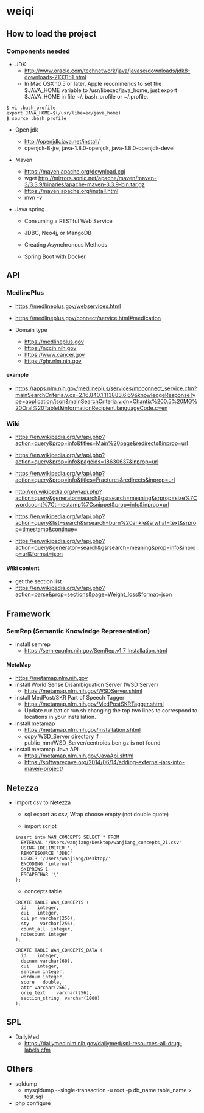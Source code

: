 # weiqi
## How to load the project

### Components needed

- JDK
  - http://www.oracle.com/technetwork/java/javase/downloads/jdk8-downloads-2133151.html
  - In Mac OSX 10.5 or later, Apple recommends to set the $JAVA_HOME variable to /usr/libexec/java_home, just export $JAVA_HOME in file ~/. bash_profile or ~/.profile.

```
$ vi .bash_profile
export JAVA_HOME=$(/usr/libexec/java_home)
$ source .bash_profile
```

  - Open jdk
    - http://openjdk.java.net/install/
    - openjdk-8-jre, java-1.8.0-openjdk, java-1.8.0-openjdk-devel

- Maven

  - https://maven.apache.org/download.cgi
  - wget http://mirrors.sonic.net/apache/maven/maven-3/3.3.9/binaries/apache-maven-3.3.9-bin.tar.gz
  - https://maven.apache.org/install.html
  - mvn -v

- Java spring

  - Consuming a RESTful Web Service

  - JDBC, Neo4j, or MangoDB

  - Creating Asynchronous Methods

  - Spring Boot with Docker

## API

### MedlinePlus

- https://medlineplus.gov/webservices.html
- https://medlineplus.gov/connect/service.html#medication

- Domain type
  - https://medlineplus.gov
  - https://nccih.nih.gov
  - https://www.cancer.gov
  - https://ghr.nlm.nih.gov

#### example

- https://apps.nlm.nih.gov/medlineplus/services/mpconnect_service.cfm?mainSearchCriteria.v.cs=2.16.840.1.113883.6.69&knowledgeResponseType=application/json&mainSearchCriteria.v.dn=Chantix%200.5%20MG%20Oral%20Tablet&informationRecipient.languageCode.c=en


### Wiki

- https://en.wikipedia.org/w/api.php?action=query&prop=info&titles=Main%20page&redirects&inprop=url
- https://en.wikipedia.org/w/api.php?action=query&prop=info&pageids=18630637&inprop=url
- https://en.wikipedia.org/w/api.php?action=query&prop=info&titles=Fractures&redirects&inprop=url
- http://en.wikipedia.org/w/api.php?action=query&generator=search&gsrsearch=meaning&srprop=size%7Cwordcount%7Ctimestamp%7Csnippet&prop=info&inprop=url

- https://en.wikipedia.org/w/api.php?action=query&list=search&srsearch=burn%20ankle&srwhat=text&srprop=timestamp&continue=

- https://en.wikipedia.org/w/api.php?action=query&generator=search&gsrsearch=meaning&prop=info&inprop=url&format=json

#### Wiki content

- get the section list
- https://en.wikipedia.org/w/api.php?action=parse&prop=sections&page=Weight_loss&format=json


## Framework

### SemRep (Semantic Knowledge Representation)

- install semrep
  - https://semrep.nlm.nih.gov/SemRep.v1.7_Installation.html

#### MetaMap

- https://metamap.nlm.nih.gov
- install World Sense Disambiguation Server (WSD Server)
  - https://metamap.nlm.nih.gov/WSDServer.shtml 
- install MedPost/SKR Part of Speech Tagger
  - https://metamap.nlm.nih.gov/MedPostSKRTagger.shtml
  - Update run.bat or run.sh changing the top two lines to correspond to locations in your installation.
- install metamap
  - https://metamap.nlm.nih.gov/Installation.shtml
  - copy WSD_Server directory if public_mm/WSD_Server/centroids.ben.gz is not found
- install metamap Java API
  - https://metamap.nlm.nih.gov/JavaApi.shtml
  - https://softwarecave.org/2014/06/14/adding-external-jars-into-maven-project/


## Netezza

- import csv to Netezza

  - sql export as csv, Wrap choose empty (not double quote)

  - import script

  ```
  insert into WAN_CONCEPTS SELECT * FROM
    EXTERNAL '/Users/wanjiang/Desktop/wanjiang_concepts_21.csv'
    USING (DELIMITER ','
    REMOTESOURCE 'JDBC'
    LOGDIR '/Users/wanjiang/Desktop/'
    ENCODING 'internal'
    SKIPROWS 1
    ESCAPECHAR '\'
  );
  ```
  - concepts table

  ```
  CREATE TABLE WAN_CONCEPTS (
    id    integer,
    cui   integer,
    cui_pn varchar(256),
    sty    varchar(256),
    count_all  integer,
    notecount integer
  );

  CREATE TABLE WAN_CONCEPTS_DATA (
    id    integer,
    docnum varchar(60),
    cui   integer,
    sentnum integer,
    wordnum integer,
    score   double,
    attr varchar(256),
    orig_text    varchar(256),
    section_string  varchar(1000)
  );
  ```

## SPL

- DailyMed
  - https://dailymed.nlm.nih.gov/dailymed/spl-resources-all-drug-labels.cfm

## Others

- sqldump
  - mysqldump --single-transaction -u root -p db_name table_name > test.sql
- php configure

